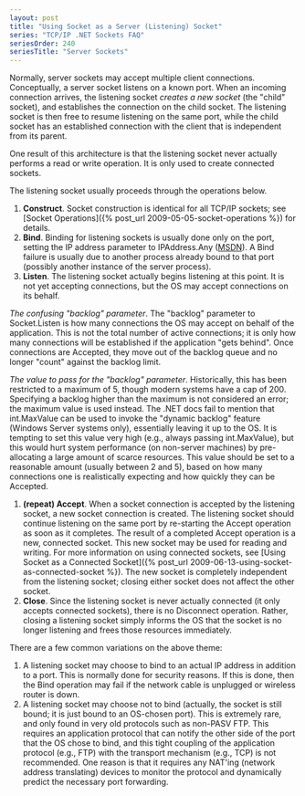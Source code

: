 ```yaml
---
layout: post
title: "Using Socket as a Server (Listening) Socket"
series: "TCP/IP .NET Sockets FAQ"
seriesOrder: 240
seriesTitle: "Server Sockets"
---
```

Normally, server sockets may accept multiple client connections. Conceptually, a server socket listens on a known port. When an incoming connection arrives, the listening socket _creates a new socket_ (the "child" socket), and establishes the connection on the child socket. The listening socket is then free to resume listening on the same port, while the child socket has an established connection with the client that is independent from its parent.

One result of this architecture is that the listening socket never actually performs a read or write operation. It is only used to create connected sockets.

The listening socket usually proceeds through the operations below.

1. **Construct**. Socket construction is identical for all TCP/IP sockets; see [Socket Operations]({% post_url 2009-05-05-socket-operations %}) for details.
1. **Bind**. Binding for listening sockets is usually done only on the port, setting the IP address parameter to IPAddress.Any ([MSDN](http://msdn.microsoft.com/en-us/library/system.net.ipaddress.any.aspx)). A Bind failure is usually due to another process already bound to that port (possibly another instance of the server process).
1. **Listen**. The listening socket actually begins listening at this point. It is not yet accepting connections, but the OS may accept connections on its behalf.  

_The confusing "backlog" parameter_. The "backlog" parameter to Socket.Listen is how many connections the OS may accept on behalf of the application. This is not the total number of active connections; it is only how many connections will be established if the application "gets behind". Once connections are Accepted, they move out of the backlog queue and no longer "count" against the backlog limit.  

_The value to pass for the "backlog" parameter_. Historically, this has been restricted to a maximum of 5, though modern systems have a cap of 200. Specifying a backlog higher than the maximum is not considered an error; the maximum value is used instead. The .NET docs fail to mention that int.MaxValue can be used to invoke the "dynamic backlog" feature (Windows Server systems only), essentially leaving it up to the OS. It is tempting to set this value very high (e.g., always passing int.MaxValue), but this would hurt system performance (on non-server machines) by pre-allocating a large amount of scarce resources. This value should be set to a reasonable amount (usually between 2 and 5), based on how many connections one is realistically expecting and how quickly they can be Accepted.

1. **(repeat) Accept**. When a socket connection is accepted by the listening socket, a new socket connection is created. The listening socket should continue listening on the same port by re-starting the Accept operation as soon as it completes. The result of a completed Accept operation is a new, connected socket. This new socket may be used for reading and writing. For more information on using connected sockets, see [Using Socket as a Connected Socket]({% post_url 2009-06-13-using-socket-as-connected-socket %}). The new socket is completely independent from the listening socket; closing either socket does not affect the other socket.
1. **Close**. Since the listening socket is never actually connected (it only accepts connected sockets), there is no Disconnect operation. Rather, closing a listening socket simply informs the OS that the socket is no longer listening and frees those resources immediately.

There are a few common variations on the above theme:

1. A listening socket may choose to bind to an actual IP address in addition to a port. This is normally done for security reasons. If this is done, then the Bind operation may fail if the network cable is unplugged or wireless router is down.
1. A listening socket may choose not to bind (actually, the socket is still bound; it is just bound to an OS-chosen port). This is extremely rare, and only found in very old protocols such as non-PASV FTP. This requires an application protocol that can notify the other side of the port that the OS chose to bind, and this tight coupling of the application protocol (e.g., FTP) with the transport mechanism (e.g., TCP) is not recommended. One reason is that it requires any NAT'ing (network address translating) devices to monitor the protocol and dynamically predict the necessary port forwarding.
